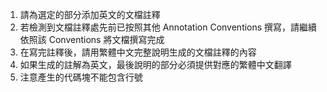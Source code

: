 1. 請為選定的部分添加英文的文檔註釋
2. 若檢測到文檔註釋處先前已按照其他 Annotation Conventions 撰寫，請繼續依照該 Conventions 將文檔撰寫完成
3. 在寫完註釋後，請用繁體中文完整說明生成的文檔註釋的內容
4. 如果生成的註解為英文，最後說明的部分必須提供對應的繁體中文翻譯
5. 注意產生的代碼塊不能包含行號
